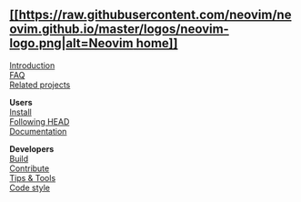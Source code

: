 [[[https://raw.githubusercontent.com/neovim/neovim.github.io/master/logos/neovim-logo.png|alt=Neovim home]]](Home)
--
[Introduction](Introduction)   
[FAQ](FAQ)  
[Related projects](Related-projects)

**Users**  
[Install](Installing-Neovim)  
[Following HEAD](Following-HEAD)  
[Documentation](http://neovim.io/doc/)

**Developers**  
[Build](Building-Neovim)  
[Contribute](https://github.com/neovim/neovim/blob/master/CONTRIBUTING.md)  
[Tips & Tools](FAQ#develop)  
[Code style](https://neovim.io/develop/style-guide.xml)  